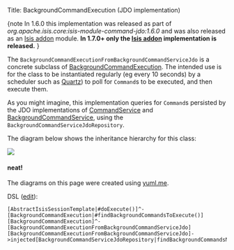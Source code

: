 Title: BackgroundCommandExecution (JDO implementation)

{note
In 1.6.0 this implementation was released as part of *org.apache.isis.core:isis-module-command-jdo:1.6.0* and was also released as an [Isis addon](http://github.com/isisaddons/isis-module-command) module.  **In 1.7.0+ only the [Isis addon](http://github.com/isisaddons/isis-module-command) implementation is released.**
}

The `BackgroundCommandExecutionFromBackgroundCommandServiceJdo` is a concrete subclass of [BackgroundCommandExecution](../../../../reference/non-ui/background-command-execution.html).  The intended use is for the class to be instantiated regularly (eg every 10 seconds) by a scheduler such as [Quartz](http://quartz.org)) to poll for `Command`s to be executed, and then execute them. 

As you might imagine, this implementation queries for `Command`s persisted by the JDO implementations of [CommandService](../services/command-service-jdo.html) and [BackgroundCommandService](../services/background-command-service-jdo.html), using the `BackgroundCommandServiceJdoRepository`.

The diagram below shows the inheritance hierarchy for this class:

![](http://yuml.me/363b335f)


#### neat!
The diagrams on this page were created using [yuml.me](http://yuml.me). 

DSL ([edit](http://yuml.me/edit/363b335f)):
    
    [AbstractIsisSessionTemplate|#doExecute()]^-[BackgroundCommandExecution|#findBackgroundCommandsToExecute()]
    [BackgroundCommandExecution]^-[BackgroundCommandExecutionFromBackgroundCommandServiceJdo]
    [BackgroundCommandExecutionFromBackgroundCommandServiceJdo]->injected[BackgroundCommandServiceJdoRepository|findBackgroundCommandsNotYetStarted()]

    
    
